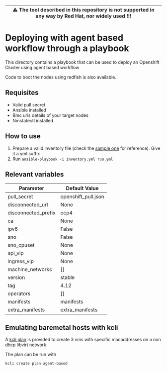 | :warning: The tool described in this repository is not supported in any way by Red Hat, nor widely used !!! |
|-------------------------------------------------------------------------------------------------------------|

# Deploying with agent based workflow through a playbook

This directory contains a playbook that can be used to deploy an Openshift Cluster using agent based workflow

Code to boot the nodes using redfish is also available.

## Requisites

- Valid pull secret
- Ansible installed
- Bmc urls details of your target nodes
- Nmstatectl installed

## How to use

1. Prepare a valid inventory file (check the [sample one](inventory.yml.sample) for reference). Give it a yml suffix
2. Run `ansible-playbook -i inventory.yml run.yml`

## Relevant variables

|Parameter           |Default Value       |
|--------------------|------------------  |
|pull_secret         |openshift_pull.json |
|disconnected_url    |None                |
|disconnected_prefix |ocp4                |
|ca                  |None                |
|ipv6                |False               |
|sno                 |False               |
|sno_cpuset          |None                |
|api_vip             |None                |
|ingress_vip         |None                |
|machine_networks    |[]                  |
|version             |stable              |
|tag                 |4.12                |
|operators           |[]                  |
|manifests           |manifests           |
|extra_manifests     |extra_manifests     |

## Emulating baremetal hosts with kcli

A [kcli plan](kcli_plan.yml) is provided to create 3 vms with specific macaddresses on a non dhcp libvirt network

The plan can be run with

```
kcli create plan agent-based
```
